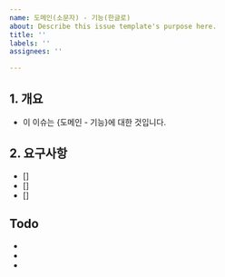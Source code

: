 ```yaml
---
name: 도메인(소문자) - 기능(한글로)
about: Describe this issue template's purpose here.
title: ''
labels: ''
assignees: ''

---
```


## 1. 개요
- 이 이슈는 {도메인 - 기능}에 대한 것입니다.

## 2. 요구사항
- [] 
- []  
- []  

## Todo
- 
- 
-

